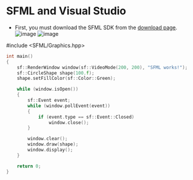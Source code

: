 # SFML and Visual Studio
- First, you must download the SFML SDK from the [download page](https://www.sfml-dev.org/download.php).
![image](https://github.com/user-attachments/assets/13abfba7-11ea-4c75-b7ad-1b21904a2074)
![image](https://github.com/user-attachments/assets/a263ee7a-65e9-4674-8646-0b6292e9c733)

#include <SFML/Graphics.hpp>
```cpp
int main()
{
    sf::RenderWindow window(sf::VideoMode(200, 200), "SFML works!");
    sf::CircleShape shape(100.f);
    shape.setFillColor(sf::Color::Green);

    while (window.isOpen())
    {
        sf::Event event;
        while (window.pollEvent(event))
        {
            if (event.type == sf::Event::Closed)
                window.close();
        }

        window.clear();
        window.draw(shape);
        window.display();
    }

    return 0;
}
```
